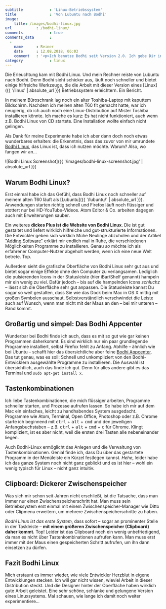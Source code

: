 ```yaml
---
subtitle            : 'Linux-Betriebssystem'
title               : 'Von Lubuntu nach Bodhi'
image:
    title: /images/bodhi-linux.jpg
url           : /bodhi-linux/
comments            : true
comments_data       :
  -
    name      : Reiner
    date      : 12.08.2018, 06:03
    comment   : '<p>Ich benutze Bodhi seit Version 2.0. Ich gebe Dir in allen Punkten recht. Mit Ecomorph + Ecomp bekommst Du dann noch alle Effekte die auch Compiz anbietet, je nachdem wie viele davon genutzt werden wird der Rechner ein klein wenig langsamer - aber der RAM wird dank geschickter Kompression nur wenig belastet.</p><p>Auf der Seite OpenDesktop kann man noch zusätzliche Themen zuinstallieren und nutzen (die von Enlightenment), sind tolle dabei.....</p><p>mfG Reiner</p>'
category            : linux
---
```

Die Erleuchtung kam mit Bodhi Linux. Und mein Rechner reiste von Lubuntu nach Bodhi. Denn Bodhi sieht schicker aus, läuft noch schneller und bietet einige hilfreiche Werkzeuge, die die Arbeit mit dieser Version eines [Linux]({{ '/linux' | absolute_url }}) Betriebssystem erleichtern. Ein Bericht.
<!-- readmore -->

In meinem Büroschrank lag noch ein alter Toshiba-Laptop mit kaputtem Bildschirm. Nachdem ich meinen alten T60 fit gemacht hatte, war ich neugierig, ob ich auch noch eine Linux-Distribution auf Mister Toshiba installieren könnte. Ich mache es kurz: Es hat nicht funktioniert, auch wenn z.B. Bodhi Linux von CD startete. Eine Installation wollte einfach nicht gelingen.

Als Dank für meine Experimente habe ich aber dann doch noch etwas wunderbares erhalten: die Erkenntnis, dass das zuvor von mir umrundete [Bodhi Linux](http://www.bodhilinux.com/), das Linux ist, dass ich nutzen möchte. Warum? Also, wo fangen wir an...

![Bodhi Linux Screenshot]({{ '/images/bodhi-linux-screenshot.jpg' | absolute_url }})

## Warum Bodhi Linux?

Erst einmal habe ich das Gefühl, dass Bodhi Linux noch schneller auf meinem alten T60 läuft als [Lubuntu]({{ '/lubuntu/' | absolute_url }}). Anwendungen starten richtig schnell und Firefox läuft noch flüssiger und stottert nur bei HD-YouTube-Videos. Atom Editor & Co. arbeiten dagegen auch mit Erweiterungen sauber.

Ein weiteres **dickes Plus ist die Website von Bodhi Linux**. Die ist gut gestaltet und liefert wirklich hilfreiche und gut-strukturierte Informationen. Die Entwickler geben sich wirklich Mühe Neulinge abzuholen und der Artikel ["Adding Software"](http://www.bodhilinux.com/w/adding-software/) erklärt mir endlich mal in Ruhe, die verschiedenen Möglichkeiten Programme zu installieren. Genau _so_ möchte ich als erfahrener Computer-Nutzer abgeholt werden, wenn ich eine neue Welt betrete. Top.

Außerdem sieht die grafische Oberfläche von Bodhi Linux sehr gut aus und bietet sogar einige Effekte ohne den Computer zu verlangsamen. Lediglich die pulsierenden Icons in der Statusleiste (hier iBar/Shelf genannt) hampeln mir ein wenig zu viel. Dafür jedoch – bis auf die hampelnden Icons _*schluchz*_ – lässt sich die Oberfläche sehr gut anpassen. Die Statusleiste kannst Du sogar so weit gestalten, dass Sie wie das Dock beim Mac in OS X mittig mit großen Symbolen ausschaut. Selbstverständlich verschwindet die Leiste auch auf Wunsch, wenn man nicht mit der Maus an den – bei mir unteren – Rand kommt.

## Großartig und simpel: Das Bodhi Appcenter

Wunderbar bei Bodhi finde ich auch, dass es mit so gut wie gar keinen Programmen daherkommt. Es sind wirklich nur ein paar grundlegende Programme installiert, selbst Firefox fehlt zu Anfang. Abhilfe – ähnlich wie bei Ubuntu – schafft hier das übersichtliche aber feine [Bodhi Appcenter](http://www.bodhilinux.com/w/adding-software/). Das tut genau, was es soll: Schnell und unkompliziert von den Bodhi-Entwicklern ausgewählte Programme zu installieren. Die Auswahl ist übersichtlich, auch das finde ich gut. Denn für alles andere gibt es das Terminal und `sudo apt-get install x`.

## Tastenkombinationen

Ich liebe Tastenkombinationen, die mich flüssiger arbeiten, Programme schneller starten, und Prozesse aufrufen lassen. So habe ich mir auf dem Mac ein einfaches, leicht zu handhabendes System ausgedacht. Programme wie Atom, Terminal, Open Office, Photoshop oder z.B. Chrome starte ich beginnend mit <kbd>ctrl</kbd> + <kbd>alt</kbd> + <kbd>cmd</kbd> und den jeweiligen Anfangsbuchstaben – z.B. <kbd>ctrl</kbd> + <kbd>alt</kbd> + <kbd>cmd</kbd> + <kbd>c</kbd> für Chrome. Klingt kompliziert, ist es aber nicht, weil die ersten drei Tasten alle nebeneinander liegen.

Auch Bodhi-Linux ermöglicht das Anlegen und die Verwaltung von Tastenkombinationen. Genial finde ich, dass Du über das gestartete Programm in der Menüleiste ein Kürzel festlegen kannst. _Hehe_, leider habe ich das ganze System noch nicht ganz geblickt und es ist hier – wohl ein wenig typisch für Linux – nicht ganz intuitiv.

## Clipboard: Dickerer Zwischenspeicher

Was sich mir schon seit Jahren nicht erschließt, ist die Tatsache, dass man immer nur einen Zwischenspeicherschritt hat. Man muss sein Betriebssystem erst einmal mit einem Zwischenspeicher-Manager wie Ditto oder Clipmenu erweitern, um mehrere Zwischenspeicherschritte zu haben.

*Bodhi Linux ist das erste System*, dass sofort – sogar an prominenter Stelle in der Taskleiste – **mit einem größeren Zwischenspeicher (Clipboard) daher kommt.** Top! Leider ist das Clipboard noch ein wenig unbefriedigend, da man es nicht über Tastenkombinationen aufrufen kann. Man muss erst immer mit der Maus einen gespeicherten Schritt aufrufen, um ihn dann einsetzen zu dürfen.

## Fazit Bodhi Linux

Mich erstaunt es immer wieder, wie viele Entwickler Herzblut in eigene Entwicklungen stecken. Ich will gar nicht wissen, wieviel Arbeit in dieser Distribution steckt. Und die Designer hinter der Oberfläche haben wirklich gute Arbeit geleistet. Eine sehr schöne, schlanke und gelungene Version eines Linuxsystems. Mal schauen, wie lange ich damit noch weiter experimentiere…
